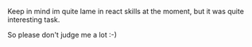 Keep in mind im quite lame in react skills at the moment, but it was quite interesting task. 

So please don't judge me a lot :-)
